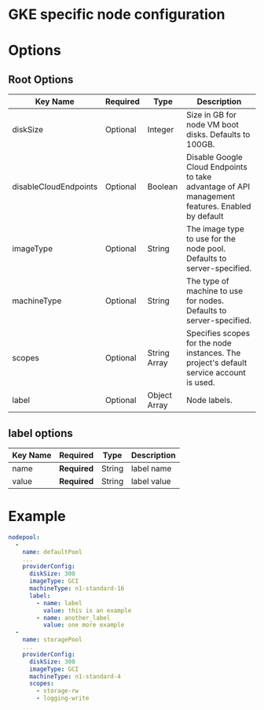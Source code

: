 # GKE specific node configuration

# Options
## Root Options
| Key Name | Required | Type | Description|
| --- | --- | --- | --- |
| diskSize | Optional | Integer | Size in GB for node VM boot disks. Defaults to 100GB. |
| disableCloudEndpoints | Optional | Boolean | Disable Google Cloud Endpoints to take advantage of API management features. Enabled by default |
| imageType | Optional | String | The image type to use for the node pool. Defaults to server-specified. |
| machineType | Optional | String |  The type of machine to use for nodes. Defaults to server-specified. |
| scopes | Optional | String Array | Specifies scopes for the node instances. The project's default service account is used. |
| label | Optional | Object Array | Node labels. |

## label options
| Key Name | Required | Type | Description|
| --- | --- | --- | --- |
| name | __Required__ | String | label name |
| value | __Required__ | String | label value |


# Example

```yaml
nodepool:
  -
    name: defaultPool
    ...
    providerConfig:
      diskSize: 300
      imageType: GCI
      machineType: n1-standard-16
      label:
        - name: label
          value: this is an example
        - name: another_label
          value: one more example
  -
    name: storagePool
    ...
    providerConfig:
      diskSize: 300
      imageType: GCI
      machineType: n1-standard-4
      scopes:
        - storage-rw
        - logging-write



```